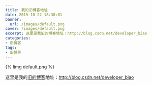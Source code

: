 ```yaml
---
title: 我的旧博客地址
date: 2015-10-22 18:30:01
banner:
  url: /images/default.png
cover: /images/default.png
excerpt: 这里是我旧的博客地址：http://blog.csdn.net/developer_biao
categories:
- 旧博客
tags:
- 旧博客
---
```



{% limg default.png %}

这里是我的[旧的博客](http://blog.csdn.net/developer_biao)地址：http://blog.csdn.net/developer_biao

